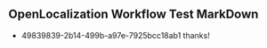 ## OpenLocalization Workflow Test MarkDown
* 49839839-2b14-499b-a97e-7925bcc18ab1 
thanks!<!--HONumber=Mar16_HO4-->
